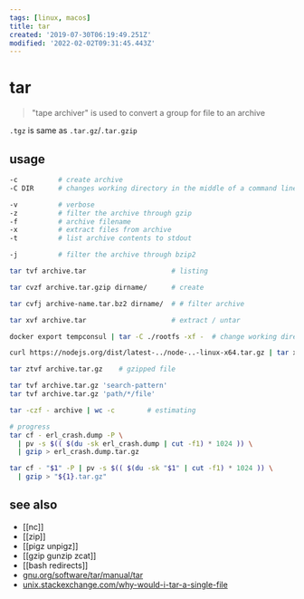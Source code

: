```yaml
---
tags: [linux, macos]
title: tar
created: '2019-07-30T06:19:49.251Z'
modified: '2022-02-02T09:31:45.443Z'
---
```


# tar

> "tape archiver" is used to convert a group for file to an archive

`.tgz` is same as `.tar.gz`/`.tar.gzip`

## usage

```sh
-c          # create archive
-C DIR      # changes working directory in the middle of a command line

-v          # verbose
-z          # filter the archive through gzip
-f          # archive filename
-x          # extract files from archive
-t          # list archive contents to stdout

-j          # filter the archive through bzip2
```

```sh
tar tvf archive.tar                     # listing

tar cvzf archive.tar.gzip dirname/      # create

tar cvfj archive-name.tar.bz2 dirname/  # # filter archive

tar xvf archive.tar                     # extract / untar

docker export tempconsul | tar -C ./rootfs -xf -  # change working directory and -f stdin

curl https://nodejs.org/dist/latest-../node-..-linux-x64.tar.gz | tar xz --strip-components=1

tar ztvf archive.tar.gz    # gzipped file

tar tvf archive.tar.gz 'search-pattern'
tar tvf archive.tar.gz 'path/*/file'

tar -czf - archive | wc -c        # estimating

# progress
tar cf - erl_crash.dump -P \
  | pv -s $(( $(du -sk erl_crash.dump | cut -f1) * 1024 )) \
  | gzip > erl_crash.dump.tar.gz

tar cf - "$1" -P | pv -s $(( $(du -sk "$1" | cut -f1) * 1024 )) \
  | gzip > "${1}.tar.gz"
```

## see also

- [[nc]]
- [[zip]]
- [[pigz unpigz]]
- [[gzip gunzip zcat]]
- [[bash redirects]]
- [gnu.org/software/tar/manual/tar](https://www.gnu.org/software/tar/manual/tar.html)
- [unix.stackexchange.com/why-would-i-tar-a-single-file](https://unix.stackexchange.com/a/277799/193945)
